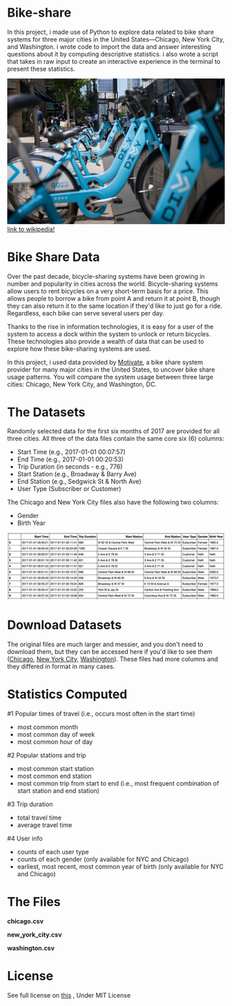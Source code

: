 # Bike-share
  In this project, i made use of Python to explore data related to bike share systems for three major cities in the     United States—Chicago, New York City, and Washington. i wrote code to import the data and answer interesting           questions about it by computing descriptive statistics. i also wrote a script that takes in raw input to create an     interactive experience in the terminal to present these statistics.

![Image of Divvy](https://github.com/BahramJannesar/Bike-share/blob/master/image/divvy.jpg)
[link to wikipedia!](https://en.wikipedia.org/wiki/Divvy)

# Bike Share Data
Over the past decade, bicycle-sharing systems have been growing in number and popularity in cities across the world. Bicycle-sharing systems allow users to rent bicycles on a very short-term basis for a price. This allows people to borrow a bike from point A and return it at point B, though they can also return it to the same location if they'd like to just go for a ride. Regardless, each bike can serve several users per day.

Thanks to the rise in information technologies, it is easy for a user of the system to access a dock within the system to unlock or return bicycles. These technologies also provide a wealth of data that can be used to explore how these bike-sharing systems are used.

In this project, i used data provided by [Motivate](https://www.motivateco.com/), a bike share system provider for many major cities in the United States, to uncover bike share usage patterns. You will compare the system usage between three large cities: Chicago, New York City, and Washington, DC.

# The Datasets
Randomly selected data for the first six months of 2017 are provided for all three cities. All three of the data files contain the same core six (6) columns:

* Start Time (e.g., 2017-01-01 00:07:57)
* End Time (e.g., 2017-01-01 00:20:53)
* Trip Duration (in seconds - e.g., 776)
* Start Station (e.g., Broadway & Barry Ave)
* End Station (e.g., Sedgwick St & North Ave)
* User Type (Subscriber or Customer)

The Chicago and New York City files also have the following two columns:

* Gender
* Birth Year

![Image of dataset](https://github.com/BahramJannesar/Bike-share/blob/master/image/nyc-data.png)

# Download Datasets

The original files are much larger and messier, and you don't need to download them, but they can be accessed here if you'd like to see them ([Chicago](https://www.divvybikes.com/system-data), [New York City](https://www.citibikenyc.com/system-data), [Washington](https://www.capitalbikeshare.com/system-data)). These files had more columns and they differed in format in many cases.

# Statistics Computed

#1 Popular times of travel (i.e., occurs most often in the start time)

* most common month
* most common day of week
* most common hour of day

#2 Popular stations and trip

* most common start station
* most common end station
* most common trip from start to end (i.e., most frequent combination of start station and end station)

#3 Trip duration

* total travel time
* average travel time

#4 User info

* counts of each user type
* counts of each gender (only available for NYC and Chicago)
* earliest, most recent, most common year of birth (only available for NYC and Chicago)

# The Files
**chicago.csv**

**new_york_city.csv**

**washington.csv**

# License
See full license on [this](https://opensource.org/licenses/MIT) , Under MIT License 
